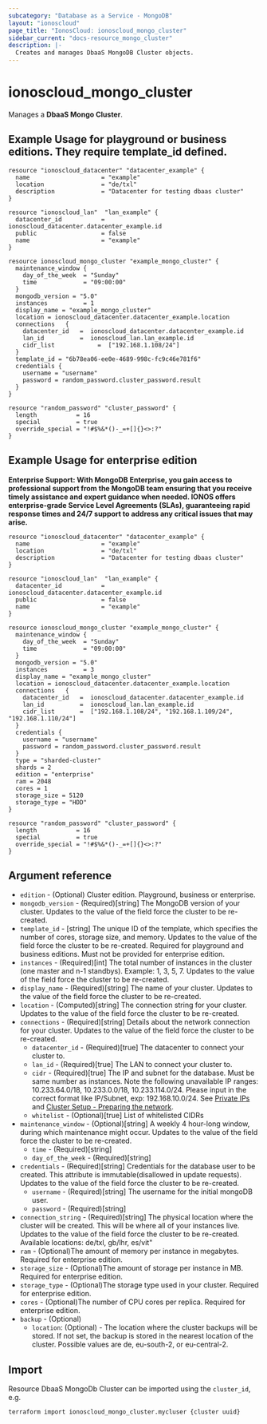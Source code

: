 ```yaml
---
subcategory: "Database as a Service - MongoDB"
layout: "ionoscloud"
page_title: "IonosCloud: ionoscloud_mongo_cluster"
sidebar_current: "docs-resource_mongo_cluster"
description: |-
  Creates and manages DbaaS MongoDB Cluster objects.
---
```


# ionoscloud\_mongo_cluster

Manages a **DbaaS Mongo Cluster**.

## Example Usage for playground or business editions. They require template_id defined.

```hcl
resource "ionoscloud_datacenter" "datacenter_example" {
  name                    = "example"
  location                = "de/txl"
  description             = "Datacenter for testing dbaas cluster"
}

resource "ionoscloud_lan"  "lan_example" {
  datacenter_id           = ionoscloud_datacenter.datacenter_example.id
  public                  = false
  name                    = "example"
}

resource ionoscloud_mongo_cluster "example_mongo_cluster" {
  maintenance_window {
    day_of_the_week  = "Sunday"
    time             = "09:00:00"
  }
  mongodb_version = "5.0"
  instances          = 1
  display_name = "example_mongo_cluster"
  location = ionoscloud_datacenter.datacenter_example.location
  connections   {
    datacenter_id   =  ionoscloud_datacenter.datacenter_example.id
    lan_id          =  ionoscloud_lan.lan_example.id
    cidr_list            =  ["192.168.1.108/24"]
  }
  template_id = "6b78ea06-ee0e-4689-998c-fc9c46e781f6"
  credentials {
    username = "username"
    password = random_password.cluster_password.result
  }
}

resource "random_password" "cluster_password" {
  length           = 16
  special          = true
  override_special = "!#$%&*()-_=+[]{}<>:?"
}
```
## Example Usage for enterprise edition

**Enterprise Support: With MongoDB Enterprise, you gain access to professional support from the MongoDB team ensuring that you receive timely assistance and expert guidance when needed. IONOS offers enterprise-grade Service Level Agreements (SLAs), guaranteeing rapid response times and 24/7 support to address any critical issues that may arise.**

```hcl
resource "ionoscloud_datacenter" "datacenter_example" {
  name                    = "example"
  location                = "de/txl"
  description             = "Datacenter for testing dbaas cluster"
}

resource "ionoscloud_lan"  "lan_example" {
  datacenter_id           = ionoscloud_datacenter.datacenter_example.id
  public                  = false
  name                    = "example"
}

resource ionoscloud_mongo_cluster "example_mongo_cluster" {
  maintenance_window {
    day_of_the_week  = "Sunday"
    time             = "09:00:00"
  }
  mongodb_version = "5.0"
  instances          = 3
  display_name = "example_mongo_cluster"
  location = ionoscloud_datacenter.datacenter_example.location
  connections   {
    datacenter_id   =  ionoscloud_datacenter.datacenter_example.id
    lan_id          =  ionoscloud_lan.lan_example.id
    cidr_list       =  ["192.168.1.108/24", "192.168.1.109/24", "192.168.1.110/24"]
  }
  credentials {
  	username = "username"
    password = random_password.cluster_password.result
  }
  type = "sharded-cluster"
  shards = 2
  edition = "enterprise"
  ram = 2048
  cores = 1
  storage_size = 5120
  storage_type = "HDD"
}

resource "random_password" "cluster_password" {
  length           = 16
  special          = true
  override_special = "!#$%&*()-_=+[]{}<>:?"
}
```

## Argument reference

* `edition` - (Optional) Cluster edition. Playground, business or enterprise.
* `mongodb_version` - (Required)[string] The MongoDB version of your cluster. Updates to the value of the field force the cluster to be re-created.
* `template_id` - [string] The unique ID of the template, which specifies the number of cores, storage size, and memory. Updates to the value of the field force the cluster to be re-created. Required for playground and business editions. Must not be provided for enterprise edition.
* `instances` - (Required)[int] The total number of instances in the cluster (one master and n-1 standbys). Example: 1, 3, 5, 7. Updates to the value of the field force the cluster to be re-created.
* `display_name` - (Required)[string] The name of your cluster. Updates to the value of the field force the cluster to be re-created.
* `location` - (Computed)[string] The connection string for your cluster. Updates to the value of the field force the cluster to be re-created.
* `connections` - (Required)[string] Details about the network connection for your cluster. Updates to the value of the field force the cluster to be re-created.
    * `datacenter_id` - (Required)[true] The datacenter to connect your cluster to.
    * `lan_id` - (Required)[true] The LAN to connect your cluster to.
    * `cidr` - (Required)[true] The IP and subnet for the database. Must be same number as instances. Note the following unavailable IP ranges: 10.233.64.0/18, 10.233.0.0/18, 10.233.114.0/24. Please input in the correct format like IP/Subnet, exp: 192.168.10.0/24. See [Private IPs](https://www.ionos.com/help/server-cloud-infrastructure/private-network/private-ip-address-ranges/) and [Cluster Setup - Preparing the network](https://docs.ionos.com/reference/product-information/api-automation-guides/database-as-a-service/create-a-database#preparing-the-network).
    * `whitelist` - (Optional)[true] List of whitelisted CIDRs
* `maintenance_window` - (Optional)[string] A weekly 4 hour-long window, during which maintenance might occur.  Updates to the value of the field force the cluster to be re-created.
    * `time` - (Required)[string]
    * `day_of_the_week` - (Required)[string]
* `credentials` - (Required)[string] Credentials for the database user to be created. This attribute is immutable(disallowed in update requests). Updates to the value of the field force the cluster to be re-created.
    * `username` - (Required)[string] The username for the initial mongoDB user.
    * `password` - (Required)[string] 
* `connection_string` - (Required)[string] The physical location where the cluster will be created. This will be where all of your instances live. Updates to the value of the field force the cluster to be re-created. Available locations: de/txl, gb/lhr, es/vit"
* `ram` - (Optional)The amount of memory per instance in megabytes. Required for enterprise edition.
* `storage_size` - (Optional)The amount of storage per instance in MB. Required for enterprise edition.
* `storage_type` - (Optional)The storage type used in your cluster. Required for enterprise edition.
* `cores`        - (Optional)The number of CPU cores per replica. Required for enterprise edition.
* `backup` - (Optional)
  * `location`: (Optional) - The location where the cluster backups will be stored. If not set, the backup is stored in the nearest location of the cluster. Possible values are de, eu-south-2, or eu-central-2.


## Import

Resource DbaaS MongoDb Cluster can be imported using the `cluster_id`, e.g.

```shell
terraform import ionoscloud_mongo_cluster.mycluser {cluster uuid}
```
